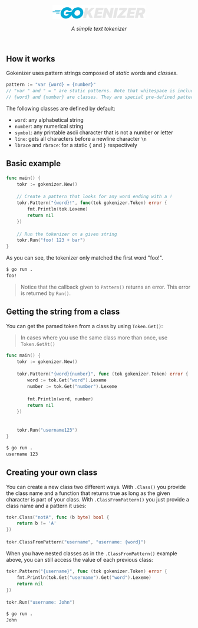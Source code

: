<br>

<div align="center">

<img src=".github/assets/logo.png" width="50%"></img>

*A simple text tokenizer*

</div>

<br>

## How it works

Gokenizer uses pattern strings composed of *static* words and *classes*.

```go
pattern := "var {word} = {number}"
// "var " and " = " are static patterns. Note that whitespace is included.
// {word} and {number} are classes. They are special pre-defined patterns.
```

The following classes are defined by default:

- `word`: any alphabetical string
- `number`: any numerical string
- `symbol`: any printable ascii character that is not a number or letter
- `line`: gets all characters before a newline character `\n`
- `lbrace` and `rbrace`: for a static `{` and `}` respectively

## Basic example

```go
func main() {
    tokr := gokenizer.New()

    // Create a pattern that looks for any word ending with a !
    tokr.Pattern("{word}!", func(tok gokenizer.Token) error {
        fmt.Println(tok.Lexeme)
        return nil
    })

    // Run the tokenizer on a given string
    tokr.Run("foo! 123 + bar")
}
```

As you can see, the tokenizer only matched the first word "foo!".

```sh
$ go run .
foo!
```

> Notice that the callback given to `Pattern()` returns an error. This error is returned by `Run()`.

## Getting the string from a class

You can get the parsed token from a class by using `Token.Get()`:

> In cases where you use the same class more than once, use `Token.GetAt()`

```go
func main() {
    tokr := gokenizer.New()

    tokr.Pattern("{word}{number}", func (tok gokenizer.Token) error {
        word := tok.Get("word").Lexeme
        number := tok.Get("number").Lexeme

        fmt.Println(word, number)
        return nil
    })


    tokr.Run("username123")
}
```

```sh
$ go run .
username 123
```

## Creating your own class

You can create a new class two different ways. With `.Class()` you provide the class name and a function that returns true as long as the given character is part of your class. With `.ClassFromPattern()` you just provide a class name and a pattern it uses:

```go
tokr.Class("notA", func (b byte) bool {
    return b != 'A'
})

tokr.ClassFromPattern("username", "username: {word}")
```

When you have nested classes as in the `.ClassFromPattern()` example above, you can still access the value of each previous class:

```go
tokr.Pattern("{username}", func (tok gokenizer.Token) error {
    fmt.Println(tok.Get("username").Get("word").Lexeme)
    return nil
})

tokr.Run("username: John")
```

```sh
$ go run .
John
```
